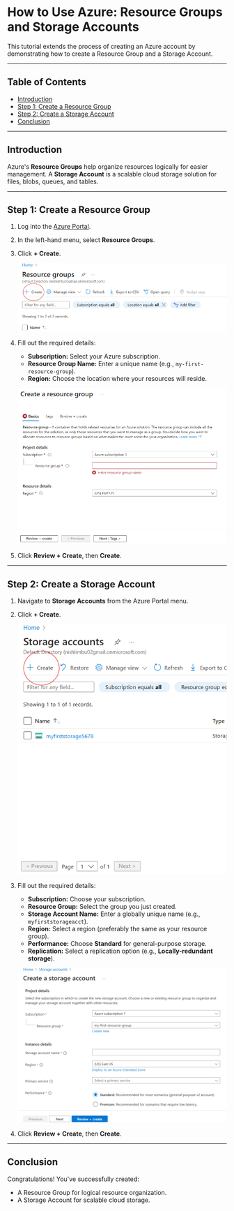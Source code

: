 # How to Use Azure: Resource Groups and Storage Accounts

This tutorial extends the process of creating an Azure account by demonstrating how to create a Resource Group and a Storage Account.

---

## Table of Contents
- [Introduction](#introduction)
- [Step 1: Create a Resource Group](#step-1-create-a-resource-group)
- [Step 2: Create a Storage Account](#step-2-create-a-storage-account)
- [Conclusion](#conclusion)

---

## Introduction

Azure's **Resource Groups** help organize resources logically for easier management. A **Storage Account** is a scalable cloud storage solution for files, blobs, queues, and tables.

---

## Step 1: Create a Resource Group

1. Log into the [Azure Portal](https://portal.azure.com).
2. In the left-hand menu, select **Resource Groups**.
3. Click **+ Create**.

   ![Create Resource Group Button](./images/create-resource-group-button.png)

4. Fill out the required details:
   - **Subscription:** Select your Azure subscription.
   - **Resource Group Name:** Enter a unique name (e.g., `my-first-resource-group`).
   - **Region:** Choose the location where your resources will reside.

   ![Resource Group Form](./images/resource-group-form.png)

5. Click **Review + Create**, then **Create**.

---

## Step 2: Create a Storage Account

1. Navigate to **Storage Accounts** from the Azure Portal menu.
2. Click **+ Create**.

   ![Create Storage Account Button](./images/create-storage-account-button.png)

3. Fill out the required details:
   - **Subscription:** Choose your subscription.
   - **Resource Group:** Select the group you just created.
   - **Storage Account Name:** Enter a globally unique name (e.g., `myfirststorageacct`).
   - **Region:** Select a region (preferably the same as your resource group).
   - **Performance:** Choose **Standard** for general-purpose storage.
   - **Replication:** Select a replication option (e.g., **Locally-redundant storage**).

   ![Storage Account Form](./images/storage-account-form.png)

4. Click **Review + Create**, then **Create**.

---

## Conclusion

Congratulations! You've successfully created:
- A Resource Group for logical resource organization.
- A Storage Account for scalable cloud storage.
